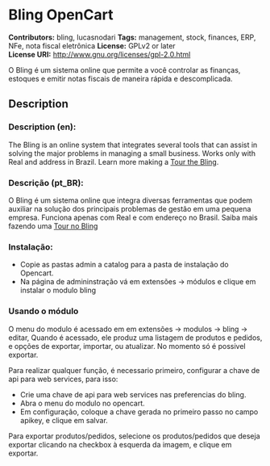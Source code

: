 # Bling OpenCart #
**Contributors:** bling, lucasnodari
**Tags:** management, stock, finances, ERP, NFe, nota fiscal eletrônica 
**License:** GPLv2 or later  
**License URI:** http://www.gnu.org/licenses/gpl-2.0.html  

O Bling é um sistema online que permite a você controlar as finanças, estoques e emitir notas fiscais de maneira rápida e descomplicada.

## Description ##

### Description (en): ###

The Bling is an online system that integrates several tools that can assist in solving the major problems in managing a small business.
Works only with Real and address in Brazil.
Learn more making a [Tour the Bling](https://www.bling.com.br/tour/).

### Descrição (pt_BR): ###

O Bling é um sistema online que integra diversas ferramentas que podem auxiliar na solução dos principais problemas de gestão em uma pequena empresa.
Funciona apenas com Real e com endereço no Brasil.
Saiba mais fazendo uma [Tour no Bling](https://www.bling.com.br/tour/)

### Instalação: ###
* Copie as pastas admin a catalog para a pasta de instalação do Opencart.
* Na página de admininstração vá em extensões -> módulos e clique em instalar o modulo bling

### Usando o módulo ###

O menu do modulo é acessado em em extensões -> modulos -> bling -> editar,
Quando é acessado, ele produz uma listagem de produtos e pedidos, e opções de exportar, importar, ou atualizar.
No momento só é possivel exportar.

Para realizar qualquer função, é necessario primeiro, configurar a chave de api para web services, para isso:
    
* Crie uma chave de api para web services nas preferencias do bling.
* Abra o menu do modulo no opencart.
* Em configuração, coloque a chave gerada no primeiro passo no campo apikey, e clique em salvar.

Para exportar produtos/pedidos, selecione os produtos/pedidos que deseja exportar clicando na checkbox à esquerda da imagem, e clique em exportar.
    
